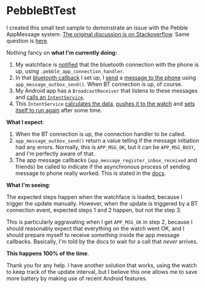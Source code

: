 # PebbleBtTest

I created this small test sample to demonstrate an issue with the Pebble AppMessage system. [The original discussion is on Stackoverflow][12]. Same question is [here][1].

Nothing fancy on **what I'm currently doing:**

  1. My watchface is [notified][3] that the bluetooth connection with the phone is up, using `.pebble_app_connection_handler`.
  2. In that [bluetooth callback][4] I set up, I [send][5] a [message to the phone][6] using `app_message_outbox_send()`. When BT connection is up, of course.
  3. My Android app has a `BroadcastReceiver` that listens to these messages and [calls an `IntentService`][7].
  4. This `IntentService` [calculates the data][8], [pushes it to the watch][9] and [sets itself to run again][10] after some time.

**What I expect**:

  1. When the BT connection is up, the connection handler to be called.
  2. `app_message_outbox_send()` return a value telling if the message initiation had any errors. Normally, this is `APP_MSG_OK`, but it can be `APP_MSG_BUSY`, and I'm perfectly aware of that.
  3. The app message callbacks (`app_message_register_inbox_received` and friends) be called to indicate if the asynchronous process of sending message to phone really worked. This is stated in the [docs][11].

**What I'm seeing**: 

The expected steps happen when the watchface is loaded, because I trigger the update manually. However, when the update is triggered by a BT connection event, expected steps 1 and 2 happen, but not the step 3.

This is particularly aggravating when I get `APP_MSG_OK` in step 2, because I should reasonably expect that everything on the watch went OK, and I should prepare myself to receive *something* inside the app message callbacks. Basically, I'm told by the docs to wait for a call that *never* arrives.

**This happens 100% of the time**.

Thank you for any help. I have another solution that works, using the watch to keep track of the update interval, but I believe this one allows me to save more battery by making use of recent Android features.

  [1]: https://forums.getpebble.com/discussion/31237/not-receving-app-message-callbacks-nexus-5x-basalt-3-9-2-and-aplite-3-9-1
  [2]: https://github.com/davidcesarino/PebbleBtTest
  [3]: https://github.com/davidcesarino/PebbleBtTest/blob/master/pebble/src/pebble3_app.c#L123
  [4]: https://github.com/davidcesarino/PebbleBtTest/blob/master/pebble/src/pebble3_app.c#L63
  [5]: https://github.com/davidcesarino/PebbleBtTest/blob/master/pebble/src/pebble3_app.c#L65
  [6]: https://github.com/davidcesarino/PebbleBtTest/blob/master/pebble/src/pebble3_app.c#L48
  [7]: https://github.com/davidcesarino/PebbleBtTest/blob/master/app/src/main/java/net/davidcesarino/android/pebblebttest/PebbleBroadcastReceiver.java#L40
  [8]: https://github.com/davidcesarino/PebbleBtTest/blob/master/app/src/main/java/net/davidcesarino/android/pebblebttest/PebbleUpdateService.java#L38
  [9]: https://github.com/davidcesarino/PebbleBtTest/blob/master/app/src/main/java/net/davidcesarino/android/pebblebttest/PebbleUpdateService.java#L39
  [10]: https://github.com/davidcesarino/PebbleBtTest/blob/master/app/src/main/java/net/davidcesarino/android/pebblebttest/PebbleUpdateService.java#L47
  [11]: https://developer.pebble.com/docs/c/Foundation/AppMessage/#app_message_outbox_send
  [12]: https://stackoverflow.com/q/35486745/489607
